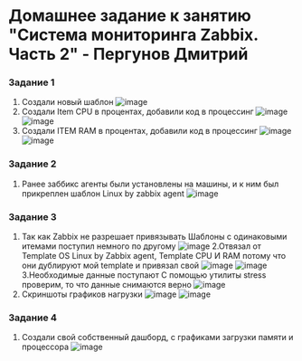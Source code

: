 # Домашнее задание к занятию "Система мониторинга Zabbix. Часть 2" - Пергунов Дмитрий

### Задание 1

1. Создали новый шаблон
![image](https://github.com/dimindrol/Zabbix_part2_pergunov/assets/103885836/1429721e-e583-4478-9b30-cd2aa168e915)
2. Создали Item CPU в процентах, добавили код в процессинг
![image](https://github.com/dimindrol/Zabbix_part2_pergunov/assets/103885836/a6e041b6-9a38-46f5-9b9f-adc356593ff5)
![image](https://github.com/dimindrol/Zabbix_part2_pergunov/assets/103885836/24e34a43-aa9c-4f3b-a09f-7983c837108d)
3. Создали ITEM RAM в процентах, добавили код в процессинг
![image](https://github.com/dimindrol/Zabbix_part2_pergunov/assets/103885836/a0ef68ce-52b3-45be-b144-7707a7faf9ee)
![image](https://github.com/dimindrol/Zabbix_part2_pergunov/assets/103885836/9e3ba928-58a7-4783-8474-2f83f1029237)

### Задание 2
1. Ранее заббикс агенты были установлены на машины, и к ним был прикреплен шаблон Linux by zabbix agent
![image](https://github.com/dimindrol/Zabbix_part2_pergunov/assets/103885836/9e64526f-a77f-488b-b970-7d01b0027123)

### Задание 3

1. Так как Zabbix не разрешает привязывать Шаблоны с одинаковыми итемами поступил немного по другому
 ![image](https://github.com/dimindrol/Zabbix_part2_pergunov/assets/103885836/4705ce39-6ff9-4a03-adf2-3d943be7f4f4)
2.Отвязал от Template OS Linux by Zabbix agent, Template CPU И RAM потому что они дублируют мой template и привязал свой
![image](https://github.com/dimindrol/Zabbix_part2_pergunov/assets/103885836/93f67b02-1bdc-42ea-89d1-067b728dca6a)
![image](https://github.com/dimindrol/Zabbix_part2_pergunov/assets/103885836/ec1f4d82-3df5-486e-98d1-deb7fefa138d)
3.Необходимые данные поступают С помощью утилиты stress проверим, то что данные снимаются верно
![image](https://github.com/dimindrol/Zabbix_part2_pergunov/assets/103885836/78198cd4-62c2-4e9e-9ece-338da5948735)
4. Скриншоты графиков нагрузки
![image](https://github.com/dimindrol/Zabbix_part2_pergunov/assets/103885836/888db5a3-55dc-4647-8080-c2b8bda09e72)
![image](https://github.com/dimindrol/Zabbix_part2_pergunov/assets/103885836/4ed4940e-7e9c-4465-b4a8-07386d4b3e2d)

### Задание 4

1. Создали свой собственный дашборд, с графиками загрузки памяти и процессора 
![image](https://github.com/dimindrol/Zabbix_part2_pergunov/assets/103885836/44a2e821-2d4c-4eec-b668-0333111baeb2)


